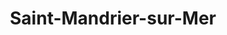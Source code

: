 ---
title: Saint-Mandrier-sur-Mer
url: /saint-mandrier-sur-mer/
latitude: 43.078
longitude: 5.928
---